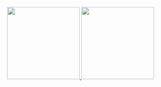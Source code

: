 <div>
  <a href="https://github.com/flavio-junior">
    <img height="170em" src="https://github-readme-stats.vercel.app/api?username=flavio-junior&show_icons=true&theme=black&include_all_commits=true&count_private=true"/>
    <img height="170em" src="https://github-readme-stats.vercel.app/api/top-langs/?username=flavio-junior&layout=compact&langs_count=16&theme=black"/>
  </a>
</div>  
